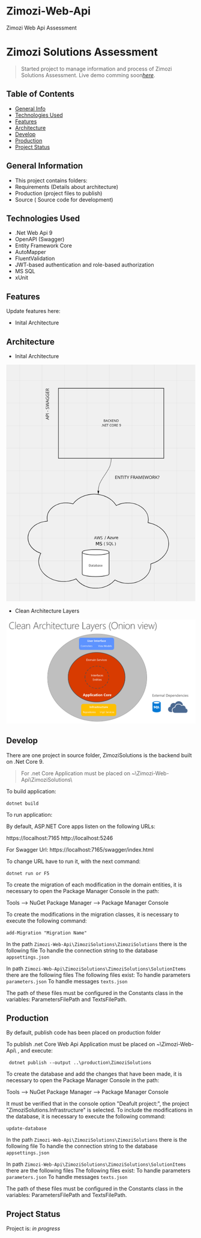# Zimozi-Web-Api
Zimozi Web Api Assessment

# Zimozi Solutions Assessment
> Started project to manage information and process of Zimozi Solutions Assessment.
> Live demo  comming soon[_here_](https://www.commingsoon.com).

## Table of Contents
* [General Info](#general-information)
* [Technologies Used](#technologies-used)
* [Features](#features)
* [Architecture](#architecture)
* [Develop](#develop)
* [Production](#production)
* [Project Status](#project-status)

## General Information
- This project contains folders: 
- Requirements (Details about architecture)
- Production (project files to publish)
- Source ( Source code for development) 


## Technologies Used
- .Net Web Api 9
- OpenAPI (Swagger)
- Entity Framework Core
- AutoMapper
- FluentValidation
- JWT-based authentication and role-based authorization
- MS SQL
- xUnit


## Features
Update features here:
- Inital Architecture


## Architecture
- Inital Architecture

![Architecture](./img/InitialArchitecture.png)

- Clean Architecture Layers

![Architecture](./img/CleanArchitectureLayers.png)

## Develop
There are one project in source folder, ZimoziSolutions is the backend built on .Net Core 9.

>For .net Core Application must be placed on ~\Zimozi-Web-Api\ZimoziSolutions\

To build application:

`dotnet build`

To run application:

By default, ASP.NET Core apps listen on the following URLs:

https://localhost:7165
http://localhost:5246

For Swagger Url:
https://localhost:7165/swagger/index.html


To change URL have to run it, with the next command:

`dotnet run or F5`

To create the migration of each modification in the domain entities, it is necessary to open the Package Manager Console in the path: 

Tools --> NuGet Package Manager --> Package Manager Console

To create the modifications in the migration classes, it is necessary to execute the following command:

`add-Migration "Migration Name"`

In the path `Zimozi-Web-Api\ZimoziSolutions\ZimoziSolutions` there is the following file
To handle the connection string to the database
`appsettings.json`

In path `Zimozi-Web-Api\ZimoziSolutions\ZimoziSolutions\SolutionItems` there are the following files
The following files exist:
To handle parameters
`parameters.json`
To handle messages
`texts.json`

The path of these files must be configured in the Constants class in the variables: ParametersFilePath and TextsFilePath.

## Production

By default, publish code has been placed on production folder

To publish .net Core Web Api Application must be placed on ~\Zimozi-Web-Api\ , and execute:

` dotnet publish --output ..\production\ZimoziSolutions`

To create the database and add the changes that have been made, it is necessary to open the Package Manager Console in the path: 

Tools --> NuGet Package Manager --> Package Manager Console

It must be verified that in the console option "Deafult project:", the project "ZimoziSolutions.Infrastructure" is selected.
To include the modifications in the database, it is necessary to execute the following command:

`update-database`

In the path `Zimozi-Web-Api\ZimoziSolutions\ZimoziSolutions` there is the following file
To handle the connection string to the database
`appsettings.json`

In path `Zimozi-Web-Api\ZimoziSolutions\ZimoziSolutions\SolutionItems` there are the following files
The following files exist:
To handle parameters
`parameters.json`
To handle messages
`texts.json`

The path of these files must be configured in the Constants class in the variables: ParametersFilePath and TextsFilePath.

## Project Status
Project is: _in progress_ 
